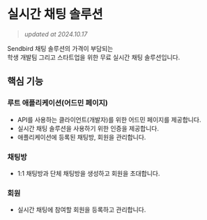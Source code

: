 # 실시간 채팅 솔루션
> _updated at 2024.10.17_

Sendbird 채팅 솔루션의 가격이 부담되는<br/>
학생 개발팀 그리고 스타트업을 위한 무료 실시간 채팅 솔루션입니다.


## 핵심 기능
### 루트 애플리케이션(어드민 페이지)
- API를 사용하는 클라이언트(개발자)를 위한 어드민 페이지를 제공합니다.
- 실시간 채팅 솔루션을 사용하기 위한 인증을 제공합니다.
- 애플리케이션에 등록된 채팅방, 회원을 관리합니다.

### 채팅방
- 1:1 채팅방과 단체 채팅방을 생성하고 회원을 초대합니다.

### 회원
- 실시간 채팅에 참여할 회원을 등록하고 관리합니다.
